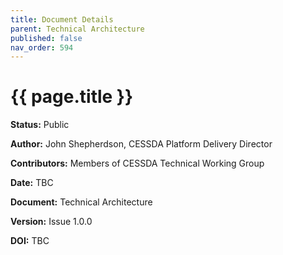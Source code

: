 ```yaml
---
title: Document Details
parent: Technical Architecture
published: false
nav_order: 594
---
```


# {{ page.title }}

**Status:** Public

**Author:** John Shepherdson, CESSDA Platform Delivery Director

**Contributors:** Members of CESSDA Technical Working Group

**Date:** TBC

**Document:** Technical Architecture

**Version:** Issue 1.0.0

**DOI:** TBC
